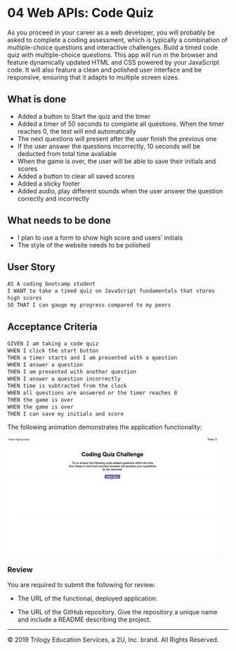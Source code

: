 # 04 Web APIs: Code Quiz

As you proceed in your career as a web developer, you will probably be asked to complete a coding assessment, which is typically a combination of multiple-choice questions and interactive challenges. Build a timed code quiz with multiple-choice questions. This app will run in the browser and feature dynamically updated HTML and CSS powered by your JavaScript code. It will also feature a clean and polished user interface and be responsive, ensuring that it adapts to multiple screen sizes.

## What is done
* Added a button to Start the quiz and the timer
* Added a timer of 50 seconds to complete all questions. When the timer reaches 0, the test will end automatically
* The next questions will present after the user finish the previous one
* If the user answer the questions incorrectly, 10 seconds will be deducted from total time avaliable
* When the game is over, the user will be able to save their initials and scores
* Added a button to clear all saved scores
* Added a sticky footer
* Added audio, play different sounds when the user answer the question correctly and incorrectly

## What needs to be done

* I plan to use a form to show high score and users' initials
* The style of the website needs to be polished

## User Story

```
AS A coding bootcamp student
I WANT to take a timed quiz on JavaScript fundamentals that stores high scores
SO THAT I can gauge my progress compared to my peers
```

## Acceptance Criteria

```
GIVEN I am taking a code quiz
WHEN I click the start button
THEN a timer starts and I am presented with a question
WHEN I answer a question
THEN I am presented with another question
WHEN I answer a question incorrectly
THEN time is subtracted from the clock
WHEN all questions are answered or the timer reaches 0
THEN the game is over
WHEN the game is over
THEN I can save my initials and score
```

The following animation demonstrates the application functionality:

![code quiz](./Assets/04-web-apis-homework-demo.gif)

### Review

You are required to submit the following for review:

* The URL of the functional, deployed application.

* The URL of the GitHub repository. Give the repository a unique name and include a README describing the project.

- - -
© 2019 Trilogy Education Services, a 2U, Inc. brand. All Rights Reserved.
